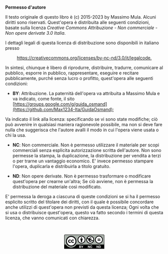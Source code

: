 **Permesso d'autore**

Il testo originale di questo libro è (c) 2015-2023 by Massimo Mula. Alcuni diritti sono riservati.
Quest'opera è distribuita alle seguenti condizioni, basate sulla licenza *Creative Commons Attribuzione - Non commerciale - Non opere derivate 3.0 Italia*.

I dettagli legali di questa licenza di distribuzione sono disponibili in italiano presso

<p align="center"><a href="https://creativecommons.org/licenses/by-nc-nd/3.0/it/legalcode">https://creativecommons.org/licenses/by-nc-nd/3.0/it/legalcode.</a></p>


In sintesi, chiunque è libero di riprodurre, distribuire, tradurre, comunicare al pubblico, esporre in pubblico, rappresentare, eseguire e recitare pubblicamente, purché senza lucro o profitto, quest'opera alle seguenti condizioni:

   * **BY**: Attribuzione.
   La paternità dell'opera va attribuita a Massimo Mula e va indicato, come fonte, il sito [https://groups.google.com/g/guida_osmand](https://github.com/Max1234-Ita/GuidaOsmand); 
   
   Va indicato il link alla licenza: specificando se vi sono state modifiche; ciò può avvenire in qualsiasi maniera ragionevole possibile, ma non si deve fare nulla che suggerisca che l'autore avalli il modo in cui l'opera viene usata o chi la usa.
   
   * **NC**: Non commerciale.
   Non è permesso utilizzare il materiale per scopi commerciali senza esplicita autorizzazione scritta dell'autore. Non sono permesse la stampa, la duplicazione, la distribuzione per vendita a terzi o per trarne un vantaggio economico. E' invece permesso stampare l'opera, duplicarla e distribuirla a titolo gratuito.

* **ND**: Non opere derivate.
Non è permesso trasformare o modificare quest'opera per crearne un'altra; Se ciò avviene, non è permessa la distribuzione del materiale così modificato.

E' permessa la deroga a ciascuna di queste condizioni se si ha il permesso esplicito scritto del titolare dei diritti, con il quale è possibile concordare anche utilizzi di quest'opera non previsti da questa licenza; Ogni volta che si usa o distribuisce quest'opera, questo va fatto secondo i termini di questa licenza, che vanno comunicati con chiarezza.

<br>
<p align="center">
<img src="CC-BY.png">
</p>
